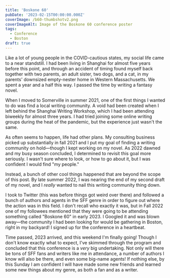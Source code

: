 ```yaml
---
title: 'Boskone 60'
pubDate: '2023-02-15T00:00:00.000Z'
coverImage: /b60-thumbshotv2.png
coverImageAlt: Image of the Boskone 60 conference poster
tags:
  - Conference
  - Boston
draft: true
---
```


Like a lot of young people in the COVID-cautious states, my social life came to a near standstill. I had been living in Shanghai for almost five years before this point, and through an accident of timing found myself back together with two parents, an adult sister, two dogs, and a cat, in my parents' downsized empty-nester home in Western Massachusetts. We spent a year and a half this way. I passed the time by writing a fantasy novel.


When I moved to Somerville in summer 2021, one of the first things I wanted to do was find a local writing community. A void had been created when I left behind the Shanghai Writing Workshop, which I had been attending biweekly for almost three years. I had tried joining some online writing groups during the heat of the pandemic, but the experience just wasn't the same.


As often seems to happen, life had other plans. My consulting business picked up substantially in fall 2021 and I put my goal of finding a writing community on hold—though I kept working on my novel. As 2022 dawned and my busy season concluded, I determined to revisit this goal more seriously. I wasn't sure where to look, or how to go about it, but I was confident I would find "my people."


Instead, a bunch of other cool things happened that are beyond the scope of this post. By late summer 2022, I was nearing the end of my second draft of my novel, and I *really* wanted to nail this writing community thing down.


I took to Twitter (this was before things got weird over there) and followed a bunch of authors and agents in the SFF genre in order to figure out where the action was in this field. I don't recall who exactly it was, but in Fall 2022 one of my followees mentioned that they were going to be attending something called "Boskone 60" in early 2023. I Googled it and was blown away—the community I had been looking for would be gathering in Boston, right in my backyard! I signed up for the conference in a heartbeat.


Time passed, 2023 arrived, and this weekend I'm finally going! Though I don't know exactly what to expect, I've skimmed through the program and concluded that this conference is a *very* big undertaking. Not only will there be tons of SFF fans and writers like me in attendance, a number of authors I know will also be there, and even some big-name agents! If nothing else, by this Sunday I am confident I will have made some new friends and learned some new things about my genre, as both a fan and as a writer. 